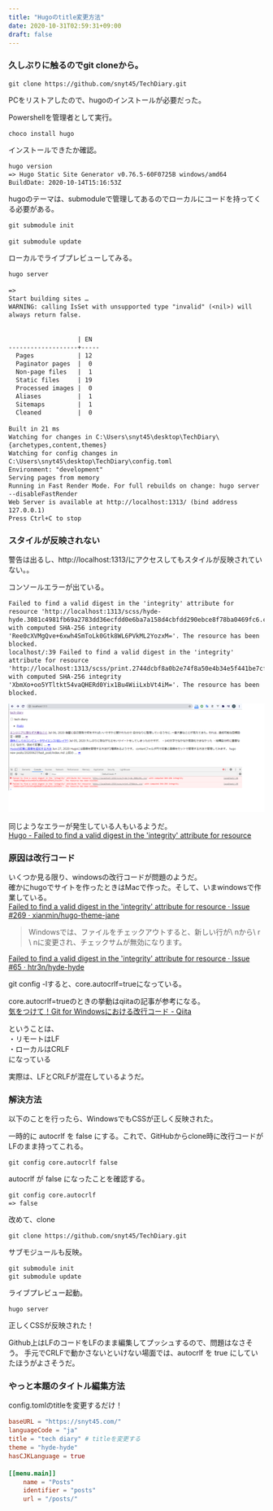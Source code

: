 ```yaml
---
title: "Hugoのtitle変更方法"
date: 2020-10-31T02:59:31+09:00
draft: false
---
```


### 久しぶりに触るのでgit cloneから。


```
git clone https://github.com/snyt45/TechDiary.git
```

PCをリストアしたので、hugoのインストールが必要だった。

Powershellを管理者として実行。

```
choco install hugo
```

インストールできたか確認。
```
hugo version
=> Hugo Static Site Generator v0.76.5-60F0725B windows/amd64 BuildDate: 2020-10-14T15:16:53Z
```

hugoのテーマは、submoduleで管理してあるのでローカルにコードを持ってくる必要がある。

```
git submodule init

git submodule update
```

ローカルでライブプレビューしてみる。
```
hugo server

=>
Start building sites …
WARNING: calling IsSet with unsupported type "invalid" (<nil>) will always return false.


                   | EN
-------------------+-----
  Pages            | 12
  Paginator pages  |  0
  Non-page files   |  1
  Static files     | 19
  Processed images |  0
  Aliases          |  1
  Sitemaps         |  1
  Cleaned          |  0

Built in 21 ms
Watching for changes in C:\Users\snyt45\desktop\TechDiary\{archetypes,content,themes}
Watching for config changes in C:\Users\snyt45\desktop\TechDiary\config.toml
Environment: "development"
Serving pages from memory
Running in Fast Render Mode. For full rebuilds on change: hugo server --disableFastRender
Web Server is available at http://localhost:1313/ (bind address 127.0.0.1)
Press Ctrl+C to stop
```

### スタイルが反映されない
警告は出るし、http://localhost:1313/にアクセスしてもスタイルが反映されていない。。

コンソールエラーが出ている。

```
Failed to find a valid digest in the 'integrity' attribute for resource 'http://localhost:1313/scss/hyde-hyde.3081c4981fb69a2783dd36ecfdd0e6ba7a158d4cbfdd290ebce8f78ba0469fc6.css' with computed SHA-256 integrity 'Ree0cXVMgQve+6xwh4SmToLk0Gtk8WL6PVkML2YozxM='. The resource has been blocked.
localhost/:39 Failed to find a valid digest in the 'integrity' attribute for resource 'http://localhost:1313/scss/print.2744dcbf8a0b2e74f8a50e4b34e5f441be7cf93cc7de27029121c6a09f9e77bc.css' with computed SHA-256 integrity 'XbmXo+oo5YTltkt54vaQHERd0Yix1Bu4WiiLxbVt4iM='. The resource has been blocked.
```

![コンソールエラー](./console-error.png)

同じようなエラーが発生している人もいるようだ。  
[Hugo - Failed to find a valid digest in the 'integrity' attribute for resource](https://blog.gerardbeckerleg.com/posts/hugo-failed-to-find-a-valid-digest-in-the-integrity-attribute-for-resource/)


### 原因は改行コード

いくつか見る限り、windowsの改行コードが問題のようだ。  
確かにhugoでサイトを作ったときはMacで作った。そして、いまwindowsで作業している。  
[Failed to find a valid digest in the 'integrity' attribute for resource · Issue \#269 · xianmin/hugo\-theme\-jane](https://github.com/xianmin/hugo-theme-jane/issues/269)

> Windowsでは、ファイルをチェックアウトすると、新しい行が\ nから\ r \ nに変更され、チェックサムが無効になります。

[Failed to find a valid digest in the 'integrity' attribute for resource · Issue \#65 · htr3n/hyde\-hyde](https://github.com/htr3n/hyde-hyde/issues/65)

git config -lすると、core.autocrlf=trueになっている。

core.autocrlf=trueのときの挙動はqiitaの記事が参考になる。  
[気をつけて！Git for Windowsにおける改行コード \- Qiita](https://qiita.com/uggds/items/00a1974ec4f115616580)

ということは、  
・リモートはLF  
・ローカルはCRLF  
になっている  

実際は、LFとCRLFが混在しているようだ。  

### 解決方法
以下のことを行ったら、WindowsでもCSSが正しく反映された。  


一時的に autocrlf を false にする。これで、GitHubからclone時に改行コードがLFのまま持ってこれる。
```
git config core.autocrlf false
```

autocrlf が false になったことを確認する。
```
git config core.autocrlf
=> false
```

改めて、clone
```
git clone https://github.com/snyt45/TechDiary.git
```

サブモジュールも反映。
```
git submodule init
git submodule update
```

ライブプレビュー起動。
```
hugo server
```

正しくCSSが反映された！

Github上はLFのコードをLFのまま編集してプッシュするので、問題はなさそう。
手元でCRLFで動かさないといけない場面では、autocrlf を true にしていたほうがよさそうだ。

### やっと本題のタイトル編集方法
config.tomlのtitleを変更するだけ！

```toml
baseURL = "https://snyt45.com/"
languageCode = "ja"
title = "tech diary" # titleを変更する
theme = "hyde-hyde"
hasCJKLanguage = true

[[menu.main]]
    name = "Posts"
    identifier = "posts"
    url = "/posts/"
```
